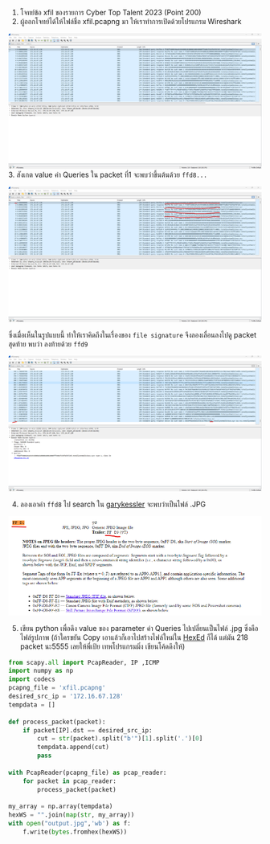 1. โจทย์ข้อ xfil ของรายการ Cyber Top Talent 2023 (Point 200) 
2. ผู้ออกโจทย์ได้ให้ไฟล์ชื่อ xfil.pcapng มา ให้เราทำการเปิดด้วยโปรแกรม Wireshark

![img1](1.png?raw=true)
3. สังเกต value ค่า Queries ใน packet ที่1 จะพบว่าขึ้นต้นด้วย `ffd8...`

![img1](2.png?raw=true)

ซึ่งเมื่อเห็นในรูปแบบนี้ ทำให้เราคิดถึงในเรื่องของ `file signature` จึงลองเลื่อนลงไปดู packet สุดท้าย พบว่า ลงท้ายด้วย `ffd9` 

![img1](3.png?raw=true)

4. ลองเอาค่า `ffd8` ไป search ใน [garykessler](https://www.garykessler.net/library/file_sigs.html) จะพบว่าเป็นไฟล์ .JPG

![img1](4.png?raw=true)

5. เขียน python เพื่อดึง value ของ parameter ค่า Queries ไปเปลี่ยนเป็นไฟล์ .jpg ซึ่งคือไฟล์รูปภาพ (ถ้าใครขยัน Copy เอาแล้วก็เอาไปสร้างไฟล์ใหม่ใน [HexEd](https://hexed.it/) ก็ได้ แต่มัน 218 packet นะ5555 เลยให้พี่เป้ย เทพโปรแกรมมิ่ง เขียนโค้ดดึงให้)

```python
from scapy.all import PcapReader, IP ,ICMP
import numpy as np
import codecs
pcapng_file = 'xfil.pcapng'
desired_src_ip = '172.16.67.128'
tempdata = []

def process_packet(packet):
    if packet[IP].dst == desired_src_ip:
        cut = str(packet).split("b'")[1].split('.')[0]
        tempdata.append(cut)
        pass
        
with PcapReader(pcapng_file) as pcap_reader:
    for packet in pcap_reader:
        process_packet(packet)

my_array = np.array(tempdata)
hexWS = "".join(map(str, my_array))
with open("output.jpg",'wb') as f:
    f.write(bytes.fromhex(hexWS))
```
